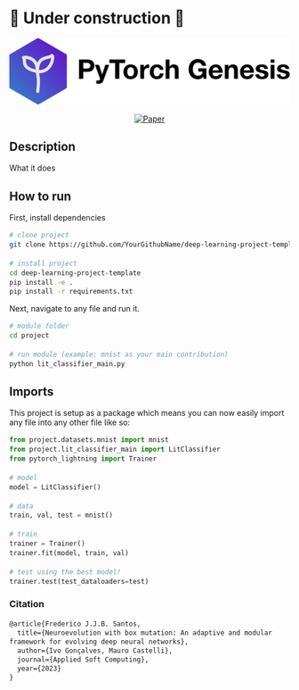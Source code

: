# 🚧 Under construction 🚧

<div align="center"> 

 
 <img alt="PyTorch Genesis" src="https://github.com/fredericosantos/pytorch-genesis/blob/master/pytorch_genesis_logo_text.png" width="800px" style="max-width: 100%;">

[![Paper](https://img.shields.io/badge/paper-doi.org%2F10.1016%2Fj.asoc.2023.110767-red)](https://authors.elsevier.com/sd/article/S1568494623007858)

</div>
 
## Description   
What it does   

## How to run   
First, install dependencies   
```bash
# clone project   
git clone https://github.com/YourGithubName/deep-learning-project-template

# install project   
cd deep-learning-project-template 
pip install -e .   
pip install -r requirements.txt
 ```   
 Next, navigate to any file and run it.   
 ```bash
# module folder
cd project

# run module (example: mnist as your main contribution)   
python lit_classifier_main.py    
```

## Imports
This project is setup as a package which means you can now easily import any file into any other file like so:
```python
from project.datasets.mnist import mnist
from project.lit_classifier_main import LitClassifier
from pytorch_lightning import Trainer

# model
model = LitClassifier()

# data
train, val, test = mnist()

# train
trainer = Trainer()
trainer.fit(model, train, val)

# test using the best model!
trainer.test(test_dataloaders=test)
```

### Citation   
```
@article{Frederico J.J.B. Santos, 
  title={Neuroevolution with box mutation: An adaptive and modular framework for evolving deep neural networks},
  author={Ivo Gonçalves, Mauro Castelli},
  journal={Applied Soft Computing},
  year={2023}
}
```   
